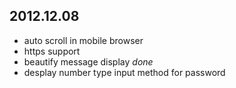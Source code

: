 ## 2012.12.08
* auto scroll in mobile browser
* https support
* beautify message display                              _done_
* desplay number type input method for password         
